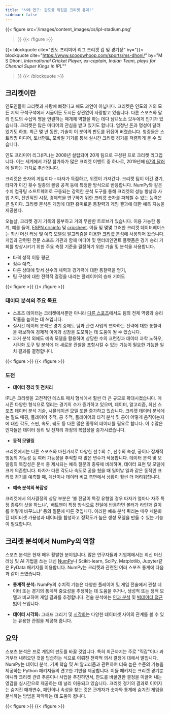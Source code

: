 ```yaml
---
title: "사례 연구: 판도를 뒤집은 크리켓 통계!"
sidebar: false
---
```


{{< figure
 src='/images/content_images/cs/ipl-stadium.png'
 >}}
{{< /figure >}}

{{< blockquote
 cite="인도 프리미어 리그 크리켓 컵 및 경기장"
 by="{{< blockquote cite="https://www.scoopwhoop.com/sports/ms-dhoni/" by="M S Dhoni, _International Cricket Player, ex-captain, Indian Team, plays for Chennai Super Kings in IPL_""
>}}
{{< /blockquote >}}

## 크리켓이란

인도인들이 크리켓과 사랑에 빠졌다고 해도 과언이 아닙니다. 크리켓은 인도의 거의 모든 지역 구석구석에서 시골이든 도시든 상관없이 사랑받고 있습니다. 다른 스포츠와 달리 인도의 수십억 명을 연결하는 매개체 역할을 하는 데다 남녀노소 모두에게 인기가 있습니다.
크리켓은 많은 미디어의 관심을 받고 있기도 합니다. 엄청난 [돈](https://www.statista.com/topics/4543/indian-premier-league-ipl/)과 명성이 달려 있기도 하죠. 최근 몇 년 동안, 기술이 이 분야의 판도를 뒤집어 버렸습니다. 청중들은 스트리밍 미디어, 토너먼트, 모바일 기기를 통해 실시간 크리켓 경기를 저렴하게 볼 수 있습니다.

인도 프리미어 리그(IPL)는 2008년 설립되어 20개 팀으로 구성된 프로 크리켓 리그입니다. 이는 세계에서 가장 참가자가 많은 크리켓 이벤트 중 하나로, 2019년에 [67억 달러](https://en.wikipedia.org/wiki/Indian_Premier_League)에 달하는 가치로 추산됩니다.

크리켓은 숫자의 게임이다 - 타자가 득점하고, 위켓이 가져간다.
크리켓 팀이 이긴 경기, 타자가 이긴 횟수
일종의 볼링 공격 등에 특정한 방식으로 반응합니다. NumPy와 같은 수치 컴퓨팅 소프트웨어로 구동되는 강력한 분석 도구를 통해 크리켓의 성능 향상과 사업 기회, 전반적인 시장, 경제학을 연구하기 위한 크리켓 숫자를 파헤칠 수 있는 능력은 큰 일이다. 크리켓 분석은 게임에 대한 흥미로운 통찰력과 게임 결과에 대한 예측 지능을 제공한다.

오늘날, 크리켓 경기 기록의 풍부하고 거의 무한한 트로브가 있습니다. 이용 가능한 통계, 예를 들어, [ ESPN cricinfo](https://stats.espncricinfo.com/ci/engine/stats/index.html) 및 [cricsheet](https://cricsheet.org). 이들 및 몇몇 그러한 크리켓 데이터베이스는 최신 머신 러닝 및 예측 모델링 알고리즘을 이용한 [크리켓 분석](https://www.researchgate.net/publication/336886516_Data_visualization_and_toss_related_analysis_of_IPL_teams_and_batsmen_performances)에 사용되어 왔습니다.
게임과 관련된 전문 스포츠 기관과 함께 미디어 및 엔터테인먼트 플랫폼은 경기 승리 기회를 향상시키기 위한 주요 측정 기준을 결정하기 위한 기술 및 분석을 사용합니다.

- 타격 성적 이동 평균,
- 점수 예측,
- 다른 상대에 맞서 선수의 체력과 경기력에 대한 통찰력을 얻기,
- 팀 구성에 대한 전략적 결정을 내리는 플레이어의 승패 기여도

{{< figure >}}
{{< /figure >}}

### 데이터 분석의 주요 목표

- 스포츠 데이터는 크리켓에서뿐만 아니라 [다른 스포츠](https://adtmag.com/blogs/dev-watch/2017/07/sports-analytics.aspx)에서도 팀의 전체 역량과 승리 확률을 높이는 데 쓰입니다.
- 실시간 데이터 분석은 경기 중에도 팀과 관련 사업의 변화하는 전략에 대한 통찰력을 확보하여 경제적 이익과 성장을 도모하는 데 도움이 될 수 있습니다.
- 과거 분석 외에도 예측 모델을 활용하여 상당한 수의 크런칭과 데이터 과학 노하우, 시각화 도구 및 분석에 더 새로운 관찰을 포함시킬 수 있는 기능이 필요한 가능한 일치 결과를 결정합니다.

{{< figure >}}
{{< /figure >}}

### 도전

- **데이터 정리 및 전처리**

 IPL은 크리켓을 고전적인 테스트 매치 형식에서 훨씬 더 큰 규모로 확대시켰습니다. 매 시즌 다양한 형식으로 열리는 경기의 수가 증가하고 있으며, 데이터, 알고리즘, 최신 스포츠 데이터 분석 기술, 시뮬레이션 모델 또한 증가하고 있습니다. 크리켓 데이터 분석에는 필드 매핑, 플레이어 추적, 공 추적, 플레이어의 타격 분석 및 공이 어떻게 움직이는지에 대한 각도, 스핀, 속도, 궤도 등 다른 많은 종류의 데이터를 필요로 합니다. 이 수많은 인자들은 데이터 정리 및 전처리 과정의 복잡성을 증가시켰습니다.

- **동적 모델링**

 크리켓에서는 다른 스포츠와 마찬가지로 다양한 선수의 수, 선수의 속성, 공이나 잠재적 행동의 가능성 등 여러 가능성을 추적할 때 많은 변수가 작용합니다. 데이터 분석 및 모델링의 복잡성은 분석 중 제시되는 예측 질문의 종류에 비례하며, 데이터 표현 및 모델에 크게 의존합니다. 타자가 다른 각도나 속도로 공을 쳤을 때 일어날 일과 같은 동적인 크리켓 경기를 예측할 때, 계산이나 데이터 비교 측면에서 상황이 훨씬 더 어려워집니다.

- **예측 분석의 복잡성**

 크리켓에서 의사결정의 상당 부분은 '볼 전달이 특정 유형일 경우 타자가 얼마나 자주 특정 종류의 샷을 하느냐', '배트맨이 특정 방식으로 전달에 반응하면 볼러가 라인과 길이를 어떻게 바꾸느냐' 등의 질문에 따른 것입니다.
 이러한 예측 분석 쿼리는 매우 세분화된 데이터셋 가용성과 데이터를 합성하고 정확도가 높은 생성 모델을 만들 수 있는 기능이 필요합니다.

## 크리켓 분석에서 NumPy의 역할

스포츠 분석은 현재 매우 활발한 분야입니다. 많은 연구자들과 기업체에서는 최신 머신러닝 및 AI 기법을 쓰는 대신 [NumPy](https://adtmag.com/blogs/dev-watch/2017/07/sports-analytics.aspx)나 Scikit-learn, SciPy, Matplotlib, Jupyter같은 PyData 패키지를 이용합니다.  NumPy는 크리켓과 관련된 여러 스포츠 통계에 다음과 같이 쓰였습니다.

- **통계적 분석:** NumPy의 수치적 기능은 다양한 플레이어 및 게임 전술에서 관찰 데이터 또는 경기의 통계적 중요성을 추정하는 데 도움을 주거나, 생성적 또는 정적 모델과 비교하여 게임 결과를 추정합니다.
 전술 분석에는 [인과 분석](https://amplitude.com/blog/2017/01/19/causation-correlation) 및 [빅데이터 접근법](https://www.ncbi.nlm.nih.gov/pmc/articles/PMC4996805/)이 쓰입니다.

- **데이터 시각화:** 그래프 그리기 및 [시각화](https://towardsdatascience.com/advanced-sports-visualization-with-pandas-matplotlib-and-seaborn-9c16df80a81b)는 다양한 데이터셋 사이의 관계를 볼 수 있는 유용한 관점을 제공해 줍니다.

## 요약

스포츠 분석은 프로 게임의 판도를 바꿀 것입니다. 특히 최근까지는 주로 "직감"이나 과거부터 내려오던 것을 답습하는 식으로 이뤄진 전략적 의사 결정에 대해서 말입니다. NumPy는 데이터 분석, 기계 학습 및 AI 알고리즘과 관련하여 더욱 높은 수준의 기능을 제공하는 Python 패키지들의 견고한 기반을 제공합니다.
이들 패키지는 크리켓 경기뿐 아니라 크리켓 관련 추론이나 사업을 추진하면서, 판도를 바꿀만한 결정을 이끌어 내는 영감을 실시간으로 제공하는 데 널리 이용되고 있습니다. 크리켓 경기의 결과로 이어지는 숨겨진 매개변수, 패턴이나 속성을 찾는 것은 관계자가 숫자와 통계에 숨겨진 게임을 분석하는 방법을 파악하는 데 도움이 됩니다.

{{< figure >}}
{{< /figure >}}

